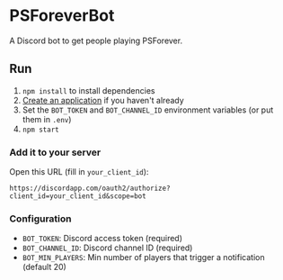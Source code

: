 # PSForeverBot

A Discord bot to get people playing PSForever.

## Run

1. `npm install` to install dependencies
2. [Create an application](https://discord.com/developers/applications) if you haven't already
3. Set the `BOT_TOKEN` and  `BOT_CHANNEL_ID` environment variables (or put them in `.env`)
4. `npm start`

### Add it to your server
Open this URL (fill in `your_client_id`):
```
https://discordapp.com/oauth2/authorize?client_id=your_client_id&scope=bot
```

### Configuration

* `BOT_TOKEN`: Discord access token (required)
* `BOT_CHANNEL_ID`: Discord channel ID (required)
* `BOT_MIN_PLAYERS`: Min number of players that trigger a notification (default 20)